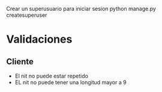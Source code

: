 Crear un superusuario para iniciar sesion
python manage.py createsuperuser

# Validaciones

## Cliente
- El nit no puede estar repetido
- EL nit no puede tener una longitud mayor a 9 